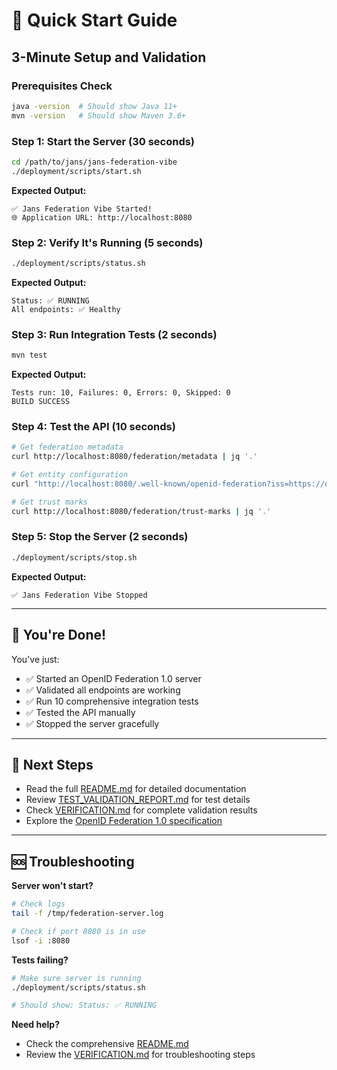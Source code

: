 # 🚀 Quick Start Guide

## 3-Minute Setup and Validation

### Prerequisites Check

```bash
java -version  # Should show Java 11+
mvn -version   # Should show Maven 3.6+
```

### Step 1: Start the Server (30 seconds)

```bash
cd /path/to/jans/jans-federation-vibe
./deployment/scripts/start.sh
```

**Expected Output:**
```
✅ Jans Federation Vibe Started!
🌐 Application URL: http://localhost:8080
```

### Step 2: Verify It's Running (5 seconds)

```bash
./deployment/scripts/status.sh
```

**Expected Output:**
```
Status: ✅ RUNNING
All endpoints: ✅ Healthy
```

### Step 3: Run Integration Tests (2 seconds)

```bash
mvn test
```

**Expected Output:**
```
Tests run: 10, Failures: 0, Errors: 0, Skipped: 0
BUILD SUCCESS
```

### Step 4: Test the API (10 seconds)

```bash
# Get federation metadata
curl http://localhost:8080/federation/metadata | jq '.'

# Get entity configuration
curl "http://localhost:8080/.well-known/openid-federation?iss=https://op.example.com" | jq '.'

# Get trust marks
curl http://localhost:8080/federation/trust-marks | jq '.'
```

### Step 5: Stop the Server (2 seconds)

```bash
./deployment/scripts/stop.sh
```

**Expected Output:**
```
✅ Jans Federation Vibe Stopped
```

---

## 🎉 You're Done!

You've just:
- ✅ Started an OpenID Federation 1.0 server
- ✅ Validated all endpoints are working
- ✅ Run 10 comprehensive integration tests
- ✅ Tested the API manually
- ✅ Stopped the server gracefully

---

## 📖 Next Steps

- Read the full [README.md](README.md) for detailed documentation
- Review [TEST_VALIDATION_REPORT.md](TEST_VALIDATION_REPORT.md) for test details
- Check [VERIFICATION.md](VERIFICATION.md) for complete validation results
- Explore the [OpenID Federation 1.0 specification](https://openid.net/specs/openid-federation-1_0.html)

---

## 🆘 Troubleshooting

**Server won't start?**
```bash
# Check logs
tail -f /tmp/federation-server.log

# Check if port 8080 is in use
lsof -i :8080
```

**Tests failing?**
```bash
# Make sure server is running
./deployment/scripts/status.sh

# Should show: Status: ✅ RUNNING
```

**Need help?**
- Check the comprehensive [README.md](README.md)
- Review the [VERIFICATION.md](VERIFICATION.md) for troubleshooting steps


